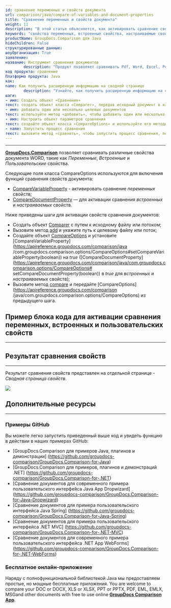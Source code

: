 ```yaml
---
id: сравнение переменных и свойств документа
url: comparison/java/compare-of-variables-and-document-properties
title: "Сравнение переменных и свойств документа"
weight: 11
description: "В этой статье объясняется, как активировать сравнение свойств документов в GroupDocs.Comparison для Java."
keywords: "свойства переменных, встроенные свойства, настраиваемые свойства, сравнение свойств документа, CompareVariableProperty, CompareDocumentProperty"
productName: GroupDocs.Comparison для Java
hideChildren: False
структурированные данные:
шоуОрганизация: True
заявление:
название: Инструмент сравнения документов
        description: "Продукт позволяет сравнивать Pdf, Word, Excel, PowerPoint, AutoCad, Image, Code и многие другие форматы файлов. API сравнения также поддерживает принятие или отклонение изменений, извлечение информации о документе и создание отчета о сравнении."
код продукта: сравнение
Платформа продукта: Java
как:
name: Как получить расширенную информацию на сводной странице
        description: "Узнайте, как получить расширенную информацию на сводной странице"
шаги:
- имя: Создать объект «Сравнение»
текст: создать объект класса «Comparer», передав исходный документ в качестве аргумента конструктора
- имя: добавить один или несколько целевых документов
текст: используйте метод «добавить», чтобы добавить один или несколько документов для сравнения
- имя: Настроить объект параметров сравнения
текст: создайте объект класса «CompareOptions» и используйте его методы «setCompareVariableProperty (true)» и «setCompareDocumentProperty (true)», чтобы включить соответствующие настройки.
- name: Запустить процесс сравнения
текст: вызовите метод «сравнить», чтобы запустить процесс сравнения, передав параметры сравнения в качестве второго аргумента.
---
```


***

**[GroupDocs.Comparison](https://products.groupdocs.com/comparison)** позволяет сравнивать различные свойства документа WORD, такие как *Переменные*, *Встроенные* и *Пользовательские* свойства.

Следующие поля класса CompareOptions используются для включения функций сравнения свойств документа:

* [CompareVariableProperty](https://apireference.groupdocs.com/comparison/java/com.groupdocs.comparison.options/CompareOptions#setCompareVariableProperty(boolean)) - активировать сравнение *переменных* свойств;
* [CompareDocumentProperty](https://apireference.groupdocs.com/comparison/java/com.groupdocs.comparison.options/CompareOptions#setCompareDocumentProperty(boolean)) — для активации сравнения *встроенных* и *настраиваемых* свойств.

Ниже приведены шаги для активации свойств сравнения документов:

* Создать объект [Comparer](https://apireference.groupdocs.com/comparison/java/com.groupdocs.comparison/Comparer) с путем к исходному файлу или потоком;
* Вызовите метод [add](https://apireference.groupdocs.com/comparison/java/com.groupdocs.comparison/Comparer#add(java.lang.String)) и укажите путь к целевому файлу или поток;
* Создайте объект [CompareOptions](https://apireference.groupdocs.com/comparison/java/com.groupdocs.comparison.options/CompareOptions) и установите [CompareVariableProperty](https://apireference.groupdocs.com/comparison/java /com.groupdocs.comparison.options/CompareOptions#setCompareVariableProperty(boolean)) на *true* ([CompareDocumentProperty](https://apireference.groupdocs.com/comparison/java/com.groupdocs.comparison.options/CompareOptions# setCompareDocumentProperty(boolean)) в *true* для *встроенных* и *настраиваемых* свойств);
* Вызовите метод [compare](https://apireference.groupdocs.com/comparison/java/com.groupdocs.comparison/Comparer#compare()) и передайте [CompareOptions](https://apireference.groupdocs.com/comparison /java/com.groupdocs.comparison.options/CompareOptions) из предыдущего шага.

## Пример блока кода для активации сравнения переменных, встроенных и пользовательских свойств

---

<script src="https://gist.github.com/groupdocs-comparison-gists/eb7a2b4514a63bf8846a4520787f4fc5.js"></script>

## Результат сравнения свойств

---

Результат сравнения свойств представлен на отдельной странице - *Сводная страница свойств*.

![](comparison/java/images/properties-summary-page.png)

## Дополнительные ресурсы

---
### Примеры GitHub
Вы можете легко запустить приведенный выше код и увидеть функцию в действии в наших примерах GitHub:

* [GroupDocs.Comparison для примеров Java, плагинов и демонстрации] (https://github.com/groupdocs-comparison/GroupDocs.Comparison-for-Java)
* [GroupDocs.Comparison для примеров, плагинов и демонстраций .NET] (https://github.com/groupdocs-comparison/GroupDocs.Comparison-for-.NET)
* [Сравнение документов для современного примера пользовательского интерфейса Java App Dropwizard] (https://github.com/groupdocs-comparison/GroupDocs.Comparison-for-Java-Dropwizard)
* [Сравнение документов для примера пользовательского интерфейса Java Spring] (https://github.com/groupdocs-comparison/GroupDocs.Comparison-for-Java-Spring)
* [Сравнение документов для примера пользовательского интерфейса .NET MVC] (https://github.com/groupdocs-comparison/GroupDocs.Comparison-for-.NET-MVC)
* [Сравнение документов для современного примера пользовательского интерфейса .NET App WebForms] (https://github.com/groupdocs-comparison/GroupDocs.Comparison-for-.NET-WebForms)
    


### Бесплатное онлайн-приложение
Наряду с полнофункциональной библиотекой Java мы предоставляем простые, но мощные бесплатные приложения.
You are welcome to compare your DOC or DOCX, XLS or XLSX, PPT or PPTX, PDF, EML, EMLX, MSGand other documents with free to use online **[GroupDocs Comparison App](https://products.groupdocs.app/comparison)**.
